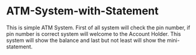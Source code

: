 # ATM-System-with-Statement
This is simple ATM System.  First of all system will check the pin number, if pin number is correct system will welcome to the Account Holder. This system will show the balance and last but not least will show the mini-statement.
